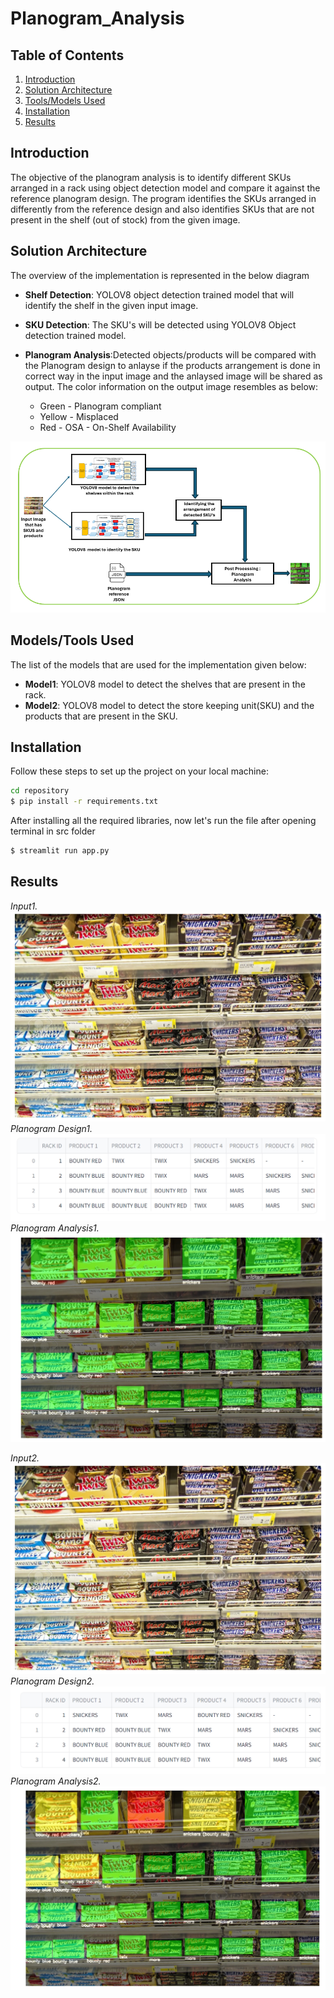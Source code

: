 # Planogram_Analysis

## Table of Contents

1. [Introduction](#introduction)
2. [Solution Architecture](#solution-architecture)
3. [Tools/Models Used](#toolsmodels-used)
4. [Installation](#installation)
5. [Results](#results)

## Introduction

The objective of the planogram analysis is to identify different SKUs arranged in a rack using object detection model and compare it against the reference planogram design. The program identifies the SKUs arranged in differently from the reference design and also identifies SKUs that are not present in the shelf (out of stock) from the given image.

## Solution Architecture

The overview of the implementation is represented in the below diagram

- **Shelf Detection**: YOLOV8 object detection trained model that will identify the shelf in the given input image.

- **SKU Detection**: The SKU's will be detected using YOLOV8 Object detection trained model.
  
- **Planogram Analysis**:Detected objects/products will be compared with the Planogram design to anlayse if the products arrangement is done in correct way in the input image and the anlaysed image will be shared as output.
  The color information on the output image resembles as below:
  * Green - Planogram compliant
  * Yellow - Misplaced
  * Red - OSA - On-Shelf Availability

![Architecture Diagram](Images/Planogram_architecture_v2.png)


## Models/Tools Used

The list of the models that are used for the implementation given below:

- **Model1**: YOLOV8 model to detect the shelves that are present in the rack.
- **Model2**: YOLOV8 model to detect the store keeping unit(SKU) and the products that are present in the SKU.


## Installation

Follow these steps to set up the project on your local machine:

```bash
cd repository
$ pip install -r requirements.txt

``` 
After installing all the required libraries, now let's run the file after opening terminal in src folder
```bash
$ streamlit run app.py
```
## Results
*Input1.*
![Input image](Images/Input1.png)
*Planogram Design1.*
![Design image](Images/Planogram_Design1.png)
*Planogram Analysis1.*
![Analysis image](Images/Planogram_Analysis1.png)

*Input2.*
![Input image](Images/Input2.png)
*Planogram Design2.*
![Design image](Images/Planogram_Design2.png)
*Planogram Analysis2.*
![Analysis image](Images/Planogram_Analysis2.png)
